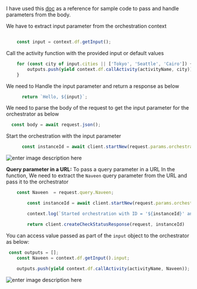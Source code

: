 I have used this [doc](https://learn.microsoft.com/en-us/azure/azure-functions/durable/durable-functions-bindings?tabs=python-v2%2Cin-process%2C2x-durable-functions&pivots=programming-language-javascript) as a reference for sample code to pass and handle parameters from the body.

 We have to extract input parameter from the orchestration context
```js

    const input = context.df.getInput();
```
Call the activity function with the provided input or default values
```js
    for (const city of input.cities || ['Tokyo', 'Seattle', 'Cairo']) {
        outputs.push(yield context.df.callActivity(activityName, city));
    } 
 ```
We need to  Handle the input parameter and return a response  as below
  ```js
        return `Hello, ${input}`;
  ```
We need to  parse the body of the request to get the input parameter for the orchestrator   as below
```js
  const body = await request.json();
  ```
  Start the orchestration with the input parameter
  ```js
        const instanceId = await client.startNew(request.params.orchestratorName, undefined, body);
  ```

![enter image description here](https://i.imgur.com/ywmDkMR.png)

**Query parameter in a URL:**
 To pass a query parameter in a URL In the  function, We need to extract the `Naveen` query parameter from the URL and pass it to the orchestrator
```js
    const Naveen  = request.query.Naveen;

        const instanceId = await client.startNew(request.params.orchestratorName, { input: Naveen  });

        context.log(`Started orchestration with ID = '${instanceId}' and Naveen = '${Naveen }'.`);

        return client.createCheckStatusResponse(request, instanceId)

```
You can access value  passed as part of the `input` object to the orchestrator as below:
```js
 const outputs = [];
    const Naveen = context.df.getInput().input; 
    
    outputs.push(yield context.df.callActivity(activityName, Naveen));

```

![enter image description here](https://i.imgur.com/OJG21AR.png)
